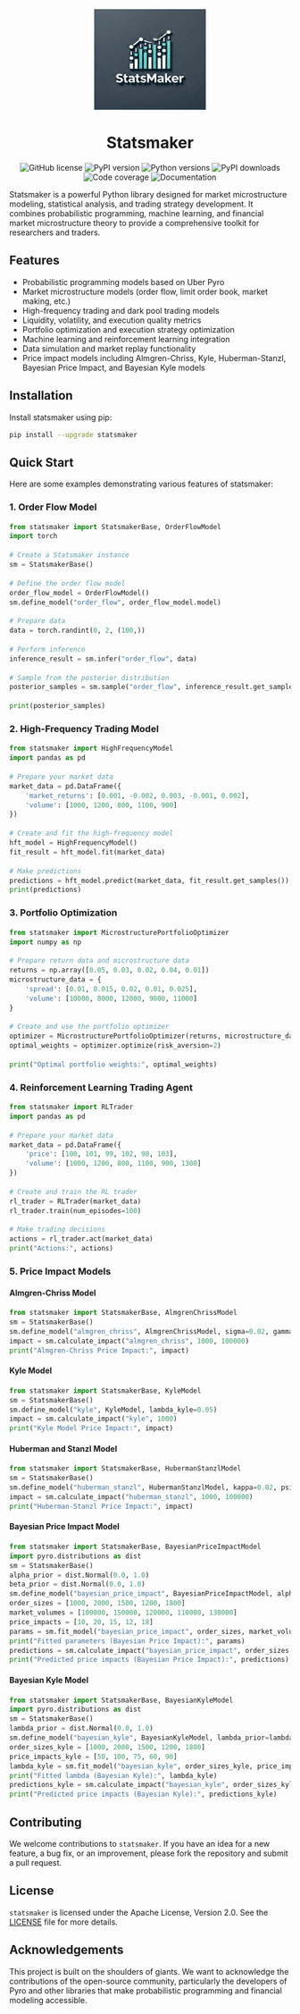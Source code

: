<div align=center>


<img src="assets/img/StatsMaker.png" width="200" height="180" loc>

# Statsmaker

![GitHub license](https://img.shields.io/github/license/jialuechen/statsmaker)
![PyPI version](https://img.shields.io/pypi/v/statsmaker)
![Python versions](https://img.shields.io/badge/python-3.12%2B-green)
![PyPI downloads](https://img.shields.io/pypi/dm/statsmaker)
![Code coverage](https://img.shields.io/codecov/c/github/jialuechen/statsmaker)
![Documentation](https://img.shields.io/readthedocs/statsmaker)

</div>

Statsmaker is a powerful Python library designed for market microstructure modeling, statistical analysis, and trading strategy development. It combines probabilistic programming, machine learning, and financial market microstructure theory to provide a comprehensive toolkit for researchers and traders.

## Features

- Probabilistic programming models based on Uber Pyro
- Market microstructure models (order flow, limit order book, market making, etc.)
- High-frequency trading and dark pool trading models
- Liquidity, volatility, and execution quality metrics
- Portfolio optimization and execution strategy optimization
- Machine learning and reinforcement learning integration
- Data simulation and market replay functionality
- Price impact models including Almgren-Chriss, Kyle, Huberman-Stanzl, Bayesian Price Impact, and Bayesian Kyle models

## Installation

Install statsmaker using pip:

```bash
pip install --upgrade statsmaker
```

## Quick Start

Here are some examples demonstrating various features of statsmaker:

### 1. Order Flow Model

```python
from statsmaker import StatsmakerBase, OrderFlowModel
import torch

# Create a Statsmaker instance
sm = StatsmakerBase()

# Define the order flow model
order_flow_model = OrderFlowModel()
sm.define_model("order_flow", order_flow_model.model)

# Prepare data
data = torch.randint(0, 2, (100,))

# Perform inference
inference_result = sm.infer("order_flow", data)

# Sample from the posterior distribution
posterior_samples = sm.sample("order_flow", inference_result.get_samples())

print(posterior_samples)
```

### 2. High-Frequency Trading Model

```python
from statsmaker import HighFrequencyModel
import pandas as pd

# Prepare your market data
market_data = pd.DataFrame({
    'market_returns': [0.001, -0.002, 0.003, -0.001, 0.002],
    'volume': [1000, 1200, 800, 1100, 900]
})

# Create and fit the high-frequency model
hft_model = HighFrequencyModel()
fit_result = hft_model.fit(market_data)

# Make predictions
predictions = hft_model.predict(market_data, fit_result.get_samples())
print(predictions)
```

### 3. Portfolio Optimization

```python
from statsmaker import MicrostructurePortfolioOptimizer
import numpy as np

# Prepare return data and microstructure data
returns = np.array([0.05, 0.03, 0.02, 0.04, 0.01])
microstructure_data = {
    'spread': [0.01, 0.015, 0.02, 0.01, 0.025],
    'volume': [10000, 8000, 12000, 9000, 11000]
}

# Create and use the portfolio optimizer
optimizer = MicrostructurePortfolioOptimizer(returns, microstructure_data)
optimal_weights = optimizer.optimize(risk_aversion=2)

print("Optimal portfolio weights:", optimal_weights)
```

### 4. Reinforcement Learning Trading Agent

```python
from statsmaker import RLTrader
import pandas as pd

# Prepare your market data
market_data = pd.DataFrame({
    'price': [100, 101, 99, 102, 98, 103],
    'volume': [1000, 1200, 800, 1100, 900, 1300]
})

# Create and train the RL trader
rl_trader = RLTrader(market_data)
rl_trader.train(num_episodes=100)

# Make trading decisions
actions = rl_trader.act(market_data)
print("Actions:", actions)
```

### 5. Price Impact Models

#### Almgren-Chriss Model

```python
from statsmaker import StatsmakerBase, AlmgrenChrissModel
sm = StatsmakerBase()
sm.define_model("almgren_chriss", AlmgrenChrissModel, sigma=0.02, gamma=0.1, eta=0.01)
impact = sm.calculate_impact("almgren_chriss", 1000, 100000)
print("Almgren-Chriss Price Impact:", impact)
```

#### Kyle Model

```python
from statsmaker import StatsmakerBase, KyleModel
sm = StatsmakerBase()
sm.define_model("kyle", KyleModel, lambda_kyle=0.05)
impact = sm.calculate_impact("kyle", 1000)
print("Kyle Model Price Impact:", impact)
```

#### Huberman and Stanzl Model

```python
from statsmaker import StatsmakerBase, HubermanStanzlModel
sm = StatsmakerBase()
sm.define_model("huberman_stanzl", HubermanStanzlModel, kappa=0.02, psi=0.1)
impact = sm.calculate_impact("huberman_stanzl", 1000, 100000)
print("Huberman-Stanzl Price Impact:", impact)
```

#### Bayesian Price Impact Model

```python
from statsmaker import StatsmakerBase, BayesianPriceImpactModel
import pyro.distributions as dist
sm = StatsmakerBase()
alpha_prior = dist.Normal(0.0, 1.0)
beta_prior = dist.Normal(0.0, 1.0)
sm.define_model("bayesian_price_impact", BayesianPriceImpactModel, alpha_prior=alpha_prior, beta_prior=beta_prior)
order_sizes = [1000, 2000, 1500, 1200, 1800]
market_volumes = [100000, 150000, 120000, 110000, 130000]
price_impacts = [10, 20, 15, 12, 18]
params = sm.fit_model("bayesian_price_impact", order_sizes, market_volumes, price_impacts, num_steps=1000)
print("Fitted parameters (Bayesian Price Impact):", params)
predictions = sm.calculate_impact("bayesian_price_impact", order_sizes, market_volumes)
print("Predicted price impacts (Bayesian Price Impact):", predictions)
```

#### Bayesian Kyle Model

```python
from statsmaker import StatsmakerBase, BayesianKyleModel
import pyro.distributions as dist
sm = StatsmakerBase()
lambda_prior = dist.Normal(0.0, 1.0)
sm.define_model("bayesian_kyle", BayesianKyleModel, lambda_prior=lambda_prior)
order_sizes_kyle = [1000, 2000, 1500, 1200, 1800]
price_impacts_kyle = [50, 100, 75, 60, 90]
lambda_kyle = sm.fit_model("bayesian_kyle", order_sizes_kyle, price_impacts_kyle, num_steps=1000)
print("Fitted lambda (Bayesian Kyle):", lambda_kyle)
predictions_kyle = sm.calculate_impact("bayesian_kyle", order_sizes_kyle)
print("Predicted price impacts (Bayesian Kyle):", predictions_kyle)
```

## Contributing

We welcome contributions to `statsmaker`. If you have an idea for a new feature, a bug fix, or an improvement, please fork the repository and submit a pull request.

## License

`statsmaker` is licensed under the Apache License, Version 2.0. See the [LICENSE](LICENSE) file for more details.

## Acknowledgements

This project is built on the shoulders of giants. We want to acknowledge the contributions of the open-source community, particularly the developers of Pyro and other libraries that make probabilistic programming and financial modeling accessible.


